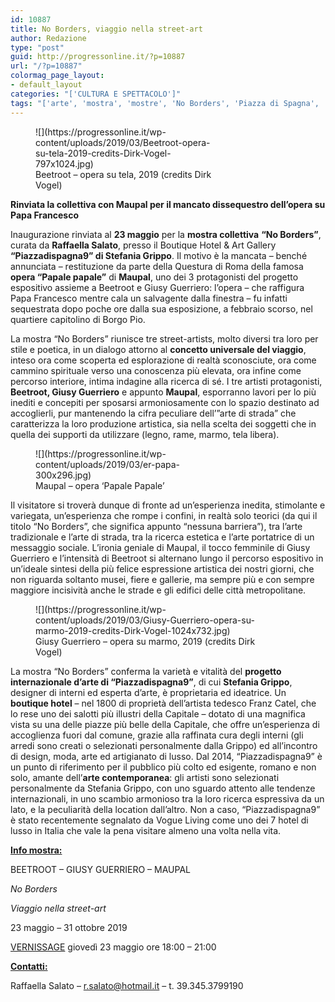 ```yaml
---
id: 10887
title: No Borders, viaggio nella street-art
author: Redazione
type: "post"
guid: http://progressonline.it/?p=10887
url: "/?p=10887"
colormag_page_layout:
- default_layout
categories: "['CULTURA E SPETTACOLO']"
tags: "['arte', 'mostra', 'mostre', 'No Borders', 'Piazza di Spagna', 'Piazzadispagna9', 'raffaella salato', 'Roma', 'stefania grippo']"
---
```


<figure aria-describedby="caption-attachment-10888" class="wp-caption alignleft" id="attachment_10888" style="width: 286px">![](https://progressonline.it/wp-content/uploads/2019/03/Beetroot-opera-su-tela-2019-credits-Dirk-Vogel-797x1024.jpg)<figcaption class="wp-caption-text" id="caption-attachment-10888">Beetroot – opera su tela, 2019 (credits Dirk Vogel)</figcaption></figure>

**Rinviata la collettiva con Maupal per il mancato dissequestro dell’opera su Papa Francesco**

Inaugurazione rinviata al **23 maggio** per la **mostra collettiva** **“No Borders”**, curata da **Raffaella Salato**, presso il Boutique Hotel &amp; Art Gallery **“Piazzadispagna9” di Stefania Grippo**. Il motivo è la mancata – benché annunciata – restituzione da parte della Questura di Roma della famosa **opera “Papale papale”** di **Maupal**, uno dei 3 protagonisti del progetto espositivo assieme a Beetroot e Giusy Guerriero: l’opera – che raffigura Papa Francesco mentre cala un salvagente dalla finestra – fu infatti sequestrata dopo poche ore dalla sua esposizione, a febbraio scorso, nel quartiere capitolino di Borgo Pio.

La mostra “No Borders” riunisce tre street-artists, molto diversi tra loro per stile e poetica, in un dialogo attorno al **concetto universale del viaggio**, inteso ora come scoperta ed esplorazione di realtà sconosciute, ora come cammino spirituale verso una conoscenza più elevata, ora infine come percorso interiore, intima indagine alla ricerca di sé. I tre artisti protagonisti, **Beetroot, Giusy Guerriero** e appunto **Maupal**, esporranno lavori per lo più inediti e concepiti per sposarsi armoniosamente con lo spazio destinato ad accoglierli, pur mantenendo la cifra peculiare dell’”arte di strada” che caratterizza la loro produzione artistica, sia nella scelta dei soggetti che in quella dei supporti da utilizzare (legno, rame, marmo, tela libera).

<figure aria-describedby="caption-attachment-11095" class="wp-caption alignright" id="attachment_11095" style="width: 300px">![](https://progressonline.it/wp-content/uploads/2019/03/er-papa-300x296.jpg)<figcaption class="wp-caption-text" id="caption-attachment-11095">Maupal – opera ‘Papale Papale’</figcaption></figure>

Il visitatore si troverà dunque di fronte ad un’esperienza inedita, stimolante e variegata, un’esperienza che rompe i confini, in realtà solo teorici (da qui il titolo “No Borders”, che significa appunto “nessuna barriera”), tra l’arte tradizionale e l’arte di strada, tra la ricerca estetica e l’arte portatrice di un messaggio sociale. L’ironia geniale di Maupal, il tocco femminile di Giusy Guerriero e l’intensità di Beetroot si alternano lungo il percorso espositivo in un’ideale sintesi della più felice espressione artistica dei nostri giorni, che non riguarda soltanto musei, fiere e gallerie, ma sempre più e con sempre maggiore incisività anche le strade e gli edifici delle città metropolitane.

<figure aria-describedby="caption-attachment-10889" class="wp-caption alignleft" id="attachment_10889" style="width: 362px">![](https://progressonline.it/wp-content/uploads/2019/03/Giusy-Guerriero-opera-su-marmo-2019-credits-Dirk-Vogel-1024x732.jpg)<figcaption class="wp-caption-text" id="caption-attachment-10889">Giusy Guerriero – opera su marmo, 2019 (credits Dirk Vogel)</figcaption></figure>

La mostra “No Borders” conferma la varietà e vitalità del **progetto internazionale d’arte di “Piazzadispagna9”**, di cui **Stefania Grippo**, designer di interni ed esperta d’arte, è proprietaria ed ideatrice. Un **boutique hotel** – nel 1800 di proprietà dell’artista tedesco Franz Catel, che lo rese uno dei salotti più illustri della Capitale – dotato di una magnifica vista su una delle piazze più belle della Capitale, che offre un’esperienza di accoglienza fuori dal comune, grazie alla raffinata cura degli interni (gli arredi sono creati o selezionati personalmente dalla Grippo) ed all’incontro di design, moda, arte ed artigianato di lusso. Dal 2014, “Piazzadispagna9” è un punto di riferimento per il pubblico più colto ed esigente, romano e non solo, amante dell’**arte contemporanea**: gli artisti sono selezionati personalmente da Stefania Grippo, con uno sguardo attento alle tendenze internazionali, in uno scambio armonioso tra la loro ricerca espressiva da un lato, e la peculiarità della location dall’altro. Non a caso, “Piazzadispagna9” è stato recentemente segnalato da Vogue Living come uno dei 7 hotel di lusso in Italia che vale la pena visitare almeno una volta nella vita.

**<u>Info mostra:</u>**

BEETROOT – GIUSY GUERRIERO – MAUPAL

*No Borders*

*Viaggio nella street-art*

23 maggio – 31 ottobre 2019

<u>VERNISSAGE</u> giovedì 23 maggio ore 18:00 – 21:00

**<u>Contatti: </u>**

Raffaella Salato – <r.salato@hotmail.it> – t. 39.345.3799190